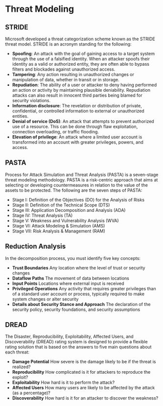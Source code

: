 # Threat Modeling

## STRIDE
Microsoft developed a threat categorization scheme known as the STRIDE threat
model. STRIDE is an acronym standing for the following:

- **Spoofing**: An attack with the goal of gaining access to a target system through the use of a falsified identity. When an attacker spoofs their identity as a valid or authorized entity, they are often able to bypass filters and blockades against unauthorized access.
- **Tampering**: Any action resulting in unauthorized changes or manipulation of data, whether in transit or in storage.
- **Repudiation**: The ability of a user or attacker to deny having performed an action or activity by maintaining plausible deniability. Repudiation attacks can also result in innocent third parties being blamed for security violations.
- **Information disclosure**: The revelation or distribution of private, confidential, or controlled information to external or unauthorized entities.
- **Denial of service (DoS)**: An attack that attempts to prevent authorized use of a resource.
This can be done through flaw exploitation, connection overloading, or traffic flooding.
- **Elevation of privilege**: An attack where a limited user account is transformed into an account with greater privileges, powers, and access.

## PASTA
Process for Attack Simulation and Threat Analysis (PASTA) is a seven-stage threat modeling
methodology. PASTA is a risk-centric approach that aims at selecting or developing
countermeasures in relation to the value of the assets to be protected. The following are the
seven steps of PASTA:
- Stage I: Definition of the Objectives (DO) for the Analysis of Risks
- Stage II: Definition of the Technical Scope (DTS)
- Stage III: Application Decomposition and Analysis (ADA)
- Stage IV: Threat Analysis (TA)
- Stage V: Weakness and Vulnerability Analysis (WVA)
- Stage VI: Attack Modeling & Simulation (AMS)
- Stage VII: Risk Analysis & Management (RAM)


## Reduction Analysis
In the decomposition process, you must identify five key concepts:
- **Trust Boundaries** Any location where the level of trust or security changes
- **Dataflow Paths** The movement of data between locations
- **Input Points** Locations where external input is received
- **Privileged Operations** Any activity that requires greater privileges than of a standard user account or process, typically required to make system changes or alter security
- **Details about Security Stance and Approach** The declaration of the security policy, security foundations, and security assumptions

## DREAD
The Disaster, Reproducibility, Exploitability, Affected Users, and Discoverability (DREAD) rating system is designed to provide a flexible rating solution that is based on the answers to five main questions about each threat:
- **Damage Potential** How severe is the damage likely to be if the threat is realized?
- **Reproducibility** How complicated is it for attackers to reproduce the exploit?
- **Exploitability** How hard is it to perform the attack?
- **Affected Users** How many users are likely to be affected by the attack (as a percentage)?
- **Discoverability** How hard is it for an attacker to discover the weakness?